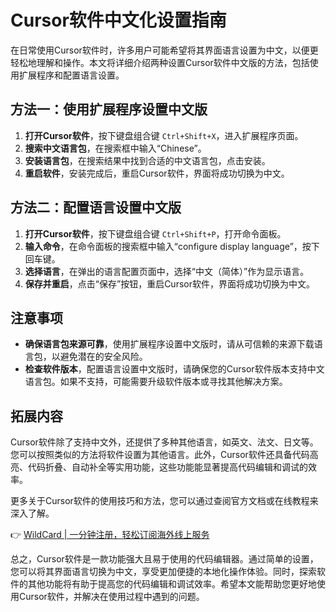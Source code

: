 # Cursor软件中文化设置指南

在日常使用Cursor软件时，许多用户可能希望将其界面语言设置为中文，以便更轻松地理解和操作。本文将详细介绍两种设置Cursor软件中文版的方法，包括使用扩展程序和配置语言设置。

## 方法一：使用扩展程序设置中文版

1. **打开Cursor软件**，按下键盘组合键 `Ctrl+Shift+X`，进入扩展程序页面。
2. **搜索中文语言包**，在搜索框中输入“Chinese”。
3. **安装语言包**，在搜索结果中找到合适的中文语言包，点击安装。
4. **重启软件**，安装完成后，重启Cursor软件，界面将成功切换为中文。

## 方法二：配置语言设置中文版

1. **打开Cursor软件**，按下键盘组合键 `Ctrl+Shift+P`，打开命令面板。
2. **输入命令**，在命令面板的搜索框中输入“configure display language”，按下回车键。
3. **选择语言**，在弹出的语言配置页面中，选择“中文（简体）”作为显示语言。
4. **保存并重启**，点击“保存”按钮，重启Cursor软件，界面将成功切换为中文。

## 注意事项

- **确保语言包来源可靠**，使用扩展程序设置中文版时，请从可信赖的来源下载语言包，以避免潜在的安全风险。
- **检查软件版本**，配置语言设置中文版时，请确保您的Cursor软件版本支持中文语言包。如果不支持，可能需要升级软件版本或寻找其他解决方案。

## 拓展内容

Cursor软件除了支持中文外，还提供了多种其他语言，如英文、法文、日文等。您可以按照类似的方法将软件设置为其他语言。此外，Cursor软件还具备代码高亮、代码折叠、自动补全等实用功能，这些功能能显著提高代码编辑和调试的效率。

更多关于Cursor软件的使用技巧和方法，您可以通过查阅官方文档或在线教程来深入了解。

👉 [WildCard | 一分钟注册，轻松订阅海外线上服务](https://bbtdd.com/WildCard)

总之，Cursor软件是一款功能强大且易于使用的代码编辑器。通过简单的设置，您可以将其界面语言切换为中文，享受更加便捷的本地化操作体验。同时，探索软件的其他功能将有助于提高您的代码编辑和调试效率。希望本文能帮助您更好地使用Cursor软件，并解决在使用过程中遇到的问题。